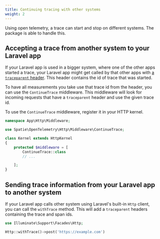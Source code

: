 ```yaml
---
title: Continuing tracing with other systems
weight: 2
---
```


Using open telemetry, a trace can start and stop on different systems. The package is able to handle this.

## Accepting a trace from another system to your Laravel app

If your Laravel app is used in a bigger system, where one of the other apps started a trace, your Laravel app might get called by that other apps with [a `traceparent` header](https://uptrace.dev/opentelemetry/opentelemetry-traceparent.html). This header contains the id of trace that was started.

To have all measurements you take use that trace id from the header, you can use the `ContinueTrace` middleware. This middleware will look for incoming requests that have a `traceparent` header and use the given trace id.

To use the `ContinueTrace` middleware, register it in your HTTP kernel.

```php
namespace App\Http\Middleware;

use Spatie\OpenTelemetry\Http\Middleware\ContinueTrace;

class Kernel extends HttpKernel
{
    protected $middleware = [
        ContinueTrace::class
        // ...

    ];
}
```

## Sending trace information from your Laravel app to another system

If your Laravel app calls other system using Laravel's built-in `Http` client, you can call the `withTrace` method. This will add a `traceparent` headers containing the trace and span ids.

```php
use Illuminate\Support\Facades\Http;

Http::withTrace()->post('https://example.com')
```

